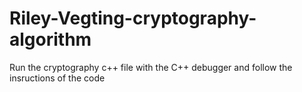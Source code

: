 # Riley-Vegting-cryptography-algorithm
Run the cryptography c++ file with the C++ debugger and follow the insructions of the code